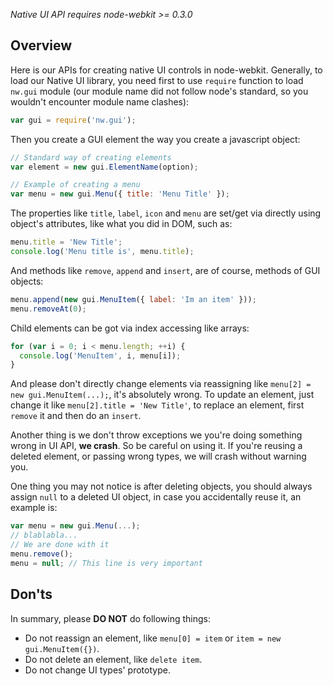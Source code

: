 _Native UI API requires node-webkit >= 0.3.0_

## Overview

Here is our APIs for creating native UI controls in node-webkit. Generally, to load our Native UI library, you need first to use `require` function to load `nw.gui` module (our module name did not follow node's standard, so you wouldn't encounter module name clashes):

```javascript
var gui = require('nw.gui');
```

Then you create a GUI element the way you create a javascript object:

```javascript
// Standard way of creating elements
var element = new gui.ElementName(option);

// Example of creating a menu
var menu = new gui.Menu({ title: 'Menu Title' });
```

The properties like `title`, `label`, `icon` and `menu` are set/get via directly using object's attributes, like what you did in DOM, such as:

```javascript
menu.title = 'New Title';
console.log('Menu title is', menu.title);
```

And methods like `remove`, `append` and `insert`, are of course, methods of GUI objects:

```javascript
menu.append(new gui.MenuItem({ label: 'Im an item' }));
menu.removeAt(0);
```

Child elements can be got via index accessing like arrays:

```javascript
for (var i = 0; i < menu.length; ++i) {
  console.log('MenuItem', i, menu[i]);
}
```

And please don't directly change elements via reassigning like `menu[2] = new gui.MenuItem(...);`, it's absolutely wrong. To update an element, just change it like `menu[2].title = 'New Title'`, to replace an element, first `remove` it and then do an `insert`.

Another thing is we don't throw exceptions we you're doing something wrong in UI API, **we crash**. So be careful on using it. If you're reusing a deleted element, or passing wrong types, we will crash without warning you.

One thing you may not notice is after deleting objects, you should always assign `null` to a deleted UI object, in case you accidentally reuse it, an example is:

```javascript
var menu = new gui.Menu(...);
// blablabla...
// We are done with it
menu.remove();
menu = null; // This line is very important
```

## Don'ts

In summary, please **DO NOT** do following things:

* Do not reassign an element, like `menu[0] = item` or `item = new gui.MenuItem({})`.
* Do not delete an element, like `delete item`.
* Do not change UI types' prototype.
